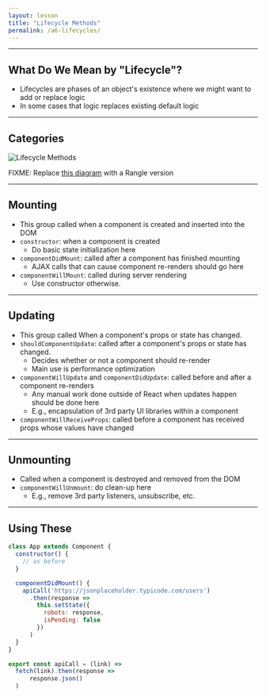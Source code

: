 ```yaml
---
layout: lesson
title: "Lifecycle Methods"
permalink: /a6-lifecycles/
---
```


---
## What Do We Mean by "Lifecycle"?

- Lifecycles are phases of an object's existence where we might want to add or replace logic
- In some cases that logic replaces existing default logic

---
## Categories

![Lifecycle Methods]({{'img/reactjs_component_lifecycle_functions.png'|absolute_url}})

FIXME: Replace [this diagram](http://www.codevoila.com/uploads/images/201607/reactjs_component_lifecycle_functions.png)  with a Rangle version

---
## Mounting

- This group called when a component is created and inserted into the DOM
- `constructor`: when a component is created
  - Do basic state initialization here
- `componentDidMount`: called after a component has finished mounting
  - AJAX calls that can cause component re-renders should go here
- `componentWillMount`: called during server rendering
  - Use constructor otherwise.

---
## Updating

- This group called When a component's props or state has changed.
- `shouldComponentUpdate`: called after a component's props or state has changed.
  - Decides whether or not a component should re-render
  - Main use is performance optimization
- `componentWillUpdate` and `componentDidUpdate`: called before and after a component re-renders
  - Any manual work done outside of React when updates happen should be done here
  - E.g., encapsulation of 3rd party UI libraries within a component
- `componentWillReceiveProps`: called before a component has received props whose values have changed

---
## Unmounting

- Called when a component is destroyed and removed from the DOM
- `componentWillUnmount`: do clean-up here
  - E.g., remove 3rd party listeners, unsubscribe, etc.

---
## Using These

```js
class App extends Component {
  constructor() {
    // as before
  }

  componentDidMount() {
    apiCall('https://jsonplaceholder.typicode.com/users')
      .then(response =>
        this.setState({
          robots: response,
          isPending: false
        })
      )
  }
}
```

```js
export const apiCall = (link) =>
  fetch(link).then(response =>
      response.json()
  )
```
